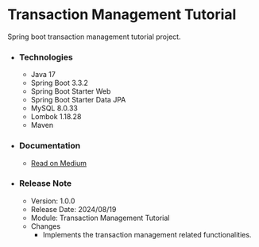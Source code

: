 # Transaction Management Tutorial
Spring boot transaction management tutorial project.

* ### Technologies
    * Java 17
    * Spring Boot 3.3.2
    * Spring Boot Starter Web
    * Spring Boot Starter Data JPA
    * MySQL 8.0.33
    * Lombok 1.18.28
    * Maven

* ### Documentation
    * [Read on Medium](https://sachithariyathilaka.medium.com/transaction-management-in-spring-boot-64b231bc1ebf)

* ### Release Note

    * Version: 1.0.0
    * Release Date: 2024/08/19
    * Module: Transaction Management Tutorial
    * Changes
        * Implements the transaction management related functionalities.
